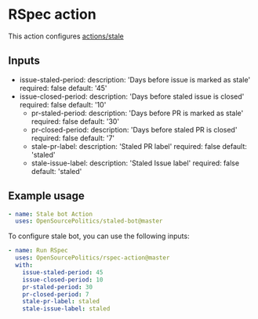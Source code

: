 # RSpec action

This action configures [actions/stale](https://github.com/actions/stale)

## Inputs

  - issue-staled-period:
  description: 'Days before issue is marked as stale'
  required: false
  default: '45'
- issue-closed-period:
  description: 'Days before staled issue is closed'
  required: false
  default: '10'
  - pr-staled-period:
  description: 'Days before PR is marked as stale'
  required: false
  default: '30'
  - pr-closed-period:
  description: 'Days before staled PR is closed'
  required: false
  default: '7'
  - stale-pr-label:
  description: 'Staled PR label'
  required: false
  default: 'staled'
  - stale-issue-label:
  description: 'Staled Issue label'
  required: false
  default: 'staled'

## Example usage

```yaml
- name: Stale bot Action
  uses: OpenSourcePolitics/staled-bot@master
```

To configure stale bot, you can use the following inputs:

```yaml
- name: Run RSpec
  uses: OpenSourcePolitics/rspec-action@master
  with:
    issue-staled-period: 45
    issue-closed-period: 10
    pr-staled-period: 30
    pr-closed-period: 7
    stale-pr-label: staled
    stale-issue-label: staled
```
